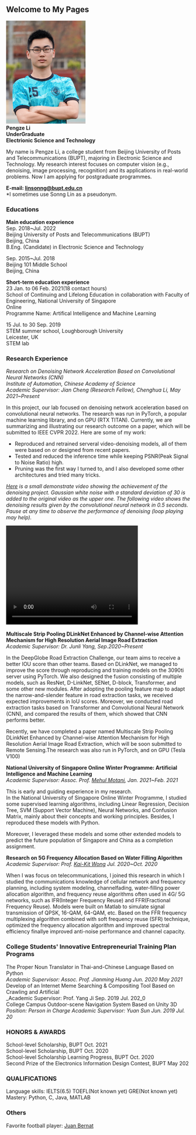 ## Welcome to My Pages
<!---
-->
<img src="pic1.png" class="img-rounded" width="217" height="281" alt="lpz"/><br/>
**Pengze Li**<br>
**UnderGraduate**<br>
**Electrionic Science and Technology**<br>


My name is Pengze Li, a college student from Beijing University of Posts and Telecommunications (BUPT), majoring in Electronic Science and Technology. My research interest focuses on computer vision (e.g., denoising, image processing, recognition) and its applications in real-world problems. Now I am applying for postgraduate programmes.



**E-mail: linsonng@bupt.edu.cn**<br>
*I sometimes use Sonng Lin as a pseudonym.

### Educations
**Main education experience**<br>
Sep. 2018~Jul. 2022<br>
Beijing University of Posts and Telecommunications (BUPT)<br>
Beijing, China<br>
B.Eng. (Candidate) in Electronic Science and Technology <br>

Sep. 2015~Jul. 2018<br>
Beijing 101 Middle School <br>
Beijing, China<br>

**Short-term education experience**<br>
23 Jan. to 06 Feb. 2021(18 contact hours)<br>
School of Continuing and Lifelong Education in collaboration with Faculty of Engineering, National University of Singapore<br>
Online<br>
Programme Name: Artifical Intelligence and Machine Learning<br>

15 Jul. to 30 Sep. 2019<br>
STEM summer school, Loughborough University<br>
Leicester, UK<br>
STEM lab

### Research Experience
_Research on Denoising Network Acceleration Based on Convolutional Neural Networks (CNN)_<br>
_Institute of Automation, Chinese Academy of Science_<br>
_Academic Supervisor: Jian Cheng (Research Fellow), Chenghua Li, May 2021~Present_<br>

In this project, our lab focused on denoising network acceleration based on convolutional neural networks. The research was run in PyTorch, a popular machine learning library, and on GPU (RTX TITAN). Currently, we are summarizing and illustrating our research outcome on a paper, which will be submitted to IEEE CVPR 2022. Here are some of my work:<br>
* Reproduced and retrained serveral video-denoising models, all of them were based on or designed from recent papers. <br>
* Tested and reduced the inference time while keeping PSNR(Peak Signal to Noise Ratio) high. <br>
* Pruning was the first way I turned to, and I also developed some other architectures and tried many tricks. 

_<a target="_blank" href="https://github.com/Linsonng/Linsonng.github.io/blob/main/snowboard1.mp4">Here</a> is a small demonstrate video showing the achievement of the denoising project. Gaussian white noise with a standard deviation of 30 is added to the original video as the upper one. The following video shows the denoising results given by the convolutional neural network in 0.5 seconds. Pause at any time to observe the performance of denoising (loop playing may help)._

<video width="360" height="270" controls>
    <source src="snowboard1.mp4" type="video/mp4">
    Your browser does not support the video tag
</video>

**Multiscale Strip Pooling DLinkNet Enhanced by Channel-wise Attention Mechanism for High Resolution Aerial Image Road Extraction**<br>
_Academic Supervisor: Dr. Junli Yang, Sep.2020~Present_<br>

In the DeepGlobe Road Extraction Challenge, our team aims to receive a better IOU score than other teams. Based on DLinkNet, we managed to improve the score through reproducing and training models on the 3090ti server using PyTorch. We also designed the fusion consisting of multiple models, such as ResNet, D-LinkNet, SENet, D-block, Transformer, and some other new modules. After adopting the pooling feature map to adapt the narrow-and-slender feature in road extraction tasks, we received expected improvements in IoU scores. Moreover, we conducted road extraction tasks based on Transformer and Convolutional Neural Network (CNN), and compared the results of them, which showed that CNN performs better.<br>

Recently, we have completed a paper named Multiscale Strip Pooling DLinkNet Enhanced by Channel-wise Attention Mechanism for High Resolution Aerial Image Road Extraction, which will be soon submitted to Remote Sensing.The research was also run in PyTorch, and on GPU (Tesla V100)<br>

**National University of Singapore Online Winter Programme: Artificial Intelligence and Machine Learning**<br>
_Academic Supervisor: Assoc. Prof. <a target="_blank" href="https://www.linkedin.com/in/motani?originalSubdomain=sg">Mehul Motani</a>, Jan. 2021~Feb. 2021_

This is early and guiding experience in my research.<br>
In the National University of Singapore Online Winter Programme, I studied some supervised learning algorithms, including Linear Regression, Decision Tree, SVM (Support Vector Machine), Neural Networks, and Confusion Matrix, mainly about their concepts and working principles. Besides, I reproduced these models with Python.<br>

Moreover, I leveraged these models and some other extended models to predict the future population of Singapore and China as a completion assignment.<br>

**Research on 5G Frequency Allocation Based on Water Filling Algorithm**<br>
_Academic Supervisor: Prof. <a target="_blank" href="https://www.ee.ucl.ac.uk/~kwong/">Kai-Kit Wong</a> Jul. 2020~Oct. 2020_<br>

When I was focus on telecommunications, I joined this research in which I studied the communications knowledge of cellular network and frequency planning, including system modeling, channelfading, water-filling power allocation algorithm, and frequency reuse algorithms often used in 4G/ 5G networks, such as IFR(Integer Frequency Reuse) and FFR(Fractional Frequency Reuse). Models were built on Matlab to simulate signal transmission of QPSK, 16-QAM, 64-QAM, etc. Based on the FFR frequency multiplexing algorithm combined with soft frequency reuse (SFR) technique, optimized the frequency allocation algorithm and improved spectral efficiency finallye improved anti-noise performance and channel capacity.<br>

### College Students' Innovative Entrepreneurial Training Plan Programs
The Proper Noun Translator in Thai-and-Chinese Language Based on Python<br>
_Academic Supervisor: Assoc. Prof. Jianming Huang Jun. 2020 May 2021_<br>
Develop of an Internet Meme Searching & Compositing Tool Based on Crawling and Artificial <br>
_Academic Supervisor: Prof. Yang Ji Sep. 2019 Jul. 202_0<br>
College Campus Outdoor-scene Navigation System Based on Unity 3D<br>
_Position: Person in Charge Academic Supervisor: Yuan Sun Jun. 2019 Jul. 20_<br>

### HONORS & AWARDS
School-level Scholarship, BUPT Oct. 2021<br>
School-level Scholarship, BUPT Oct. 2020<br>
School-level Scholarship Learning Progress, BUPT Oct. 2020<br>
Second Prize of the Electronics Information Design Contest, BUPT May 202<br>

### QUALIFICATIONS
Language skills: IELTS(6.5) TOEFL(Not known yet) GRE(Not known yet)<br>
Mastery: Python, C, Java, MATLAB

### Others
Favorite football player: <a target="_blank" href="https://en.wikipedia.org/wiki/Juan_Bernat">Juan Bernat</a>
